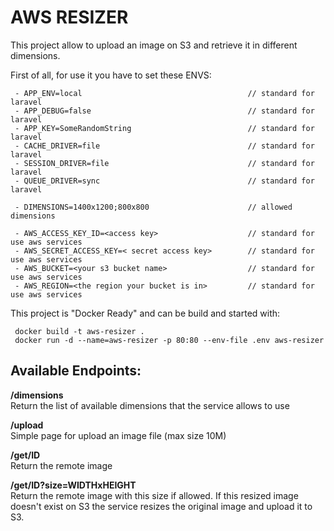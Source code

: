 AWS RESIZER
===========

This project allow to upload an image on S3 and retrieve it in different dimensions.  
  
First of all, for use it you have to set these ENVS:

     - APP_ENV=local                                     // standard for laravel
     - APP_DEBUG=false                                   // standard for laravel
     - APP_KEY=SomeRandomString                          // standard for laravel
     - CACHE_DRIVER=file                                 // standard for laravel
     - SESSION_DRIVER=file                               // standard for laravel
     - QUEUE_DRIVER=sync                                 // standard for laravel

     - DIMENSIONS=1400x1200;800x800                      // allowed dimensions
              
     - AWS_ACCESS_KEY_ID=<access key>                    // standard for use aws services
     - AWS_SECRET_ACCESS_KEY=< secret access key>        // standard for use aws services
     - AWS_BUCKET=<your s3 bucket name>                  // standard for use aws services
     - AWS_REGION=<the region your bucket is in>         // standard for use aws services
    
This project is "Docker Ready" and can be build and started with:

     docker build -t aws-resizer .
     docker run -d --name=aws-resizer -p 80:80 --env-file .env aws-resizer
  
    
Available Endpoints:
--------------------
**/dimensions**  
Return the list of available dimensions that the service allows to use  
    
**/upload**  
Simple page for upload an image file (max size 10M)  

**/get/ID**  
Return the remote image

**/get/ID?size=WIDTHxHEIGHT**  
Return the remote image with this size if allowed.
If this resized image doesn't exist on S3 the service resizes the original image and upload it to S3.